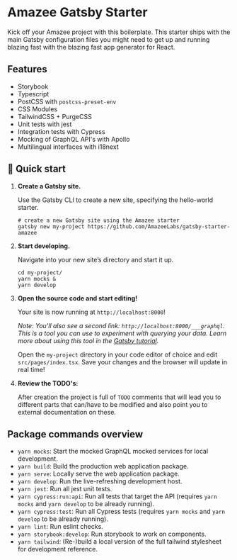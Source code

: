 # Amazee Gatsby Starter

Kick off your Amazee project with this boilerplate. This starter ships with the main Gatsby configuration files you might need to get up and running blazing fast with the blazing fast app generator for React.

## Features

* Storybook
* Typescript
* PostCSS with `postcss-preset-env`
* CSS Modules
* TailwindCSS + PurgeCSS
* Unit tests with jest
* Integration tests with Cypress
* Mocking of GraphQL API's with Apollo
* Multilingual interfaces with i18next

## 🚀 Quick start

1.  **Create a Gatsby site.**

    Use the Gatsby CLI to create a new site, specifying the hello-world starter.

    ```shell
    # create a new Gatsby site using the Amazee starter
    gatsby new my-project https://github.com/AmazeeLabs/gatsby-starter-amazee
    ```

1.  **Start developing.**

    Navigate into your new site’s directory and start it up.

    ```shell
    cd my-project/
    yarn mocks &
    yarn develop
    ```

1.  **Open the source code and start editing!**

    Your site is now running at `http://localhost:8000`!

    _Note: You'll also see a second link: _`http://localhost:8000/___graphql`_. This is a tool you can use to experiment with querying your data. Learn more about using this tool in the [Gatsby tutorial](https://www.gatsbyjs.org/tutorial/part-five/#introducing-graphiql)._

    Open the `my-project` directory in your code editor of choice and edit `src/pages/index.tsx`. Save your changes and the browser will update in real time!
    
1. **Review the TODO's:**
   
   After creation the project is full of `TODO` comments that will lead you to different parts that can/have to be
   modified and also point you to external documentation on these.

## Package commands overview

* `yarn mocks`: Start the mocked GraphQL mocked services for local development.
* `yarn build`: Build the production web application package.
* `yarn serve`: Locally serve the web application package.
* `yarn develop`: Run the live-refreshing development host.
* `yarn jest`: Run all jest unit tests.
* `yarn cypress:run:api`: Run all tests that target the API (requires `yarn mocks` and `yarn develop` to be already running).
* `yarn cypress:test`: Run all Cypress tests (requires `yarn mocks` and `yarn develop` to be already running).
* `yarn lint`: Run eslint checks.
* `yarn storybook:develop`: Run storybook to work on components.
* `yarn tailwind`: (Re-)build a local version of the full tailwind stylesheet for development reference.
